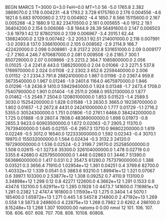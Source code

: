 BEGN
MARCS T=3000 G=3.0 FeH=0.0 MT=1.0
                  56
-5.0 1765.8 2.382 3869070.0 2.178 0.004231 
-4.8 1793.2 3.728 6175760.0 2.176 0.004556 
-4.6 1821.6 5.683 9700080.0 2.172 0.004902 
-4.4 1850.7 8.566 15115600.0 2.167 0.005268 
-4.2 1880.9 12.82 23470500.0 2.161 0.005655 
-4.0 1912.2 19.1 36404200.0 2.154 0.006066 
-3.8 1944.9 28.39 56491600.0 2.147 0.006503 
-3.6 1979.1 42.12 87802100.0 2.139 0.006967 
-3.4 2015.1 62.44 136824000.0 2.129 0.007462 
-3.2 2053.1 92.51 214001000.0 2.118 0.007991 
-3.0 2093.8 137.0 336610000.0 2.105 0.008562 
-2.9 2114.9 166.7 422420000.0 2.098 0.008861 
-2.8 2137.2 202.8 531651000.0 2.09 0.009177 
-2.7 2160.4 246.7 670687000.0 2.081 0.009508 
-2.6 2185.7 300.1 850729000.0 2.07 0.009866 
-2.5 2213.2 364.7 1085800000.0 2.056 0.01025 
-2.4 2241.8 443.0 1386250000.0 2.04 0.01066 
-2.3 2271.5 537.8 1769970000.0 2.024 0.01108 
-2.2 2302.3 652.6 2259440000.0 2.006 0.01152 
-2.1 2334.3 791.6 2882410000.0 1.987 0.01198 
-2.0 2367.4 959.8 3673540000.0 1.967 0.01246 
-1.9 2401.6 1164.0 4675970000.0 1.946 0.01296 
-1.8 2436.9 1410.0 5942940000.0 1.924 0.01348 
-1.7 2473.4 1708.0 7540790000.0 1.901 0.01404 
-1.6 2511.0 2068.0 9552130000.0 1.877 0.01462 
-1.5 2549.7 2504.0 12080100000.0 1.853 0.01523 
-1.4 2589.5 3030.0 15254200000.0 1.828 0.01588 
-1.3 2630.5 3665.0 19238700000.0 1.802 0.01657 
-1.2 2672.8 4431.0 24241000000.0 1.777 0.01729 
-1.1 2716.2 5355.0 30524300000.0 1.751 0.01806 
-1.0 2761.1 6468.0 38424200000.0 1.725 0.01888 
-0.9 2807.4 7808.0 48369000000.0 1.698 0.01973 
-0.8 2855.3 9423.0 60903500000.0 1.672 0.02063 
-0.7 2905.2 11370.0 76739400000.0 1.645 0.02155 
-0.6 2957.3 13710.0 96802200000.0 1.619 0.02249 
-0.5 3012.0 16540.0 122333000000.0 1.592 0.02343 
-0.4 3070.1 19970.0 155032000000.0 1.564 0.02434 
-0.3 3132.3 24120.0 197290000000.0 1.536 0.02524 
-0.2 3199.7 29170.0 252585000000.0 1.508 0.02615 
-0.1 3273.6 35300.0 326104000000.0 1.478 0.02719 
0.0 3355.6 42680.0 425795000000.0 1.448 0.02863 
0.1 3446.7 51390.0 563686000000.0 1.417 0.031 
0.2 3547.5 61280.0 757379000000.0 1.388 0.03521 
0.3 3656.4 71910.0 1.02954e+12 1.361 0.04251 
0.4 3769.6 82700.0 1.40332e+12 1.339 0.0541 
0.5 3883.6 93210.0 1.89941e+12 1.321 0.07067 
0.6 3997.1 103300.0 2.53877e+12 1.308 0.09252 
0.7 4110.9 113100.0 3.34898e+12 1.298 0.12 
0.8 4227.1 122600.0 4.3662e+12 1.291 0.1533 
0.9 4347.6 132100.0 5.62911e+12 1.285 0.1928 
1.0 4473.7 141600.0 7.16981e+12 1.281 0.2382 
1.2 4747.4 161800.0 1.11593e+13 1.275 0.3404 
1.4 5070.1 185400.0 1.65972e+13 1.271 0.445 
1.6 5457.8 214800.0 2.47192e+13 1.269 0.558 
1.8 5873.8 249800.0 4.22875e+13 1.268 0.7982 
2.0 6262.4 286100.0 8.15248e+13 1.268 1.307 
100000.00
natoms              0      0.00
nmol          12
          101.         106.       107.      108.         606.        607.        608.
          707.         708.       808.    10108.       60808.
